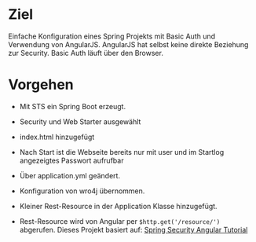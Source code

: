# Ziel

Einfache Konfiguration eines Spring Projekts mit Basic Auth und Verwendung von AngularJS.
AngularJS hat selbst keine direkte Beziehung zur Security. Basic Auth läuft über den Browser.

# Vorgehen


- Mit STS ein Spring Boot erzeugt.
- Security und Web Starter ausgewählt
- index.html hinzugefügt
- Nach Start ist die Webseite bereits nur mit user und im Startlog angezeigtes Passwort aufrufbar
- Über application.yml geändert.

- Konfiguration von wro4j übernommen.
- Kleiner Rest-Resource in der Application Klasse hinzugefügt.
- Rest-Resource wird von Angular per `$http.get('/resource/')` abgerufen.
Dieses Projekt basiert auf: 
[Spring Security Angular Tutorial](https://spring.io/guides/tutorials/spring-security-and-angular-js/)